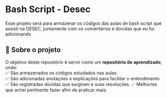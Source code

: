 # Bash Script - Desec

Esse projeto será para armazenar os códigos das aulas de bash script que assisti na DESEC, juntamente com os comentários e dúvidas que eu fui adicionando

## 📌 Sobre o projeto  
O objetivo deste repositório é servir como um **repositório de aprendizado**, onde:  
✅ São armazenados os códigos estudados nas aulas.  
✅ São adicionadas anotações e explicações para facilitar o entendimento.  
✅ São registradas dúvidas que surgiram e suas resoluções.
✅ Melhorias que achei pertinente fazer afim de praticar mais.
